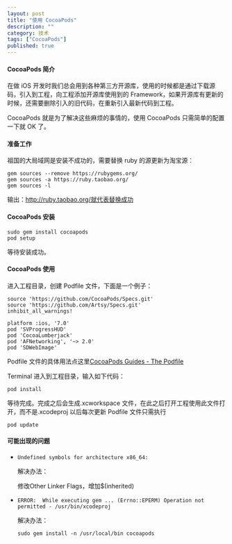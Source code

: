 ```yaml
---
layout: post
title: "使用 CocoaPods"
description: ""
category: 技术
tags: ["CocoaPods"]
published: true
---
```


#### CocoaPods 简介 ####

在做 iOS 开发时我们总会用到各种第三方开源库，使用的时候都是通过下载源码，引入到工程，向工程添加开源库使用到的 Framework，如果开源库有更新的时候，还需要删除引入的旧代码，在重新引入最新代码到工程。

CocoaPods 就是为了解决这些麻烦的事情的，使用 CocoaPods 只需简单的配置一下就 OK 了。

#### 准备工作 ####

祖国的大局域网是安装不成功的，需要替换 ruby 的源更新为淘宝源：

<pre><code class="language-bash">gem sources --remove https://rubygems.org/
gem sources -a https://ruby.taobao.org/
gem sources -l</code></pre>

输出：http://ruby.taobao.org/就代表替换成功

#### CocoaPods 安装 ####

<pre><code class="language-bash">sudo gem install cocoapods
pod setup</code></pre>

等待安装成功。

#### CocoaPods 使用 ####

进入工程目录，创建 Podfile 文件，下面是一个例子：

<pre><code class="language-bash">source 'https://github.com/CocoaPods/Specs.git'
source 'https://github.com/Artsy/Specs.git'
inhibit_all_warnings!

platform :ios, '7.0'
pod 'SVProgressHUD'
pod 'CocoaLumberjack'
pod 'AFNetworking', '~> 2.0'
pod 'SDWebImage'</code></pre>

Podfile 文件的具体用法点这里[CocoaPods Guides - The Podfile](http://guides.cocoapods.org/using/the-podfile.html)

Terminal 进入到工程目录，输入如下代码：

<pre><code class="language-bash">pod install</code></pre>

等待完成。完成之后会生成.xcworkspace 文件，在此之后打开工程使用此文件打开，而不是.xcodeproj 以后每次更新 Podfile 文件只需执行

<pre><code class="language-bash">pod update</code></pre>

#### 可能出现的问题 ####

*	`Undefined symbols for architecture x86_64:`

	解决办法：

	修改Other Linker Flags，增加$(inherited)

*	`ERROR:  While executing gem ... (Errno::EPERM)
    Operation not permitted - /usr/bin/xcodeproj`


	解决办法：

	<pre><code class="language-bash">sudo gem install -n /usr/local/bin cocoapods</code></pre>

